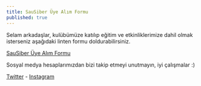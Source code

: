 ```yaml
---
title: SauSiber Üye Alım Formu
published: true
---
```


Selam arkadaşlar, kulübümüze katılıp eğitim ve etkinliklerimize dahil olmak isterseniz aşağıdaki linten formu doldurabilirsiniz.

[SauSiber Üye Alım Formu](https://docs.google.com/forms/d/e/1FAIpQLScZoJuSGisOb3Dt6qsjvtxPzSyCeXes12zan_dBI30e4kk9jA/viewform?embedded=false)

Sosyal medya hesaplarımızdan bizi takip etmeyi unutmayın, iyi çalışmalar :)

[Twitter](https://twitter.com/sausiber) - [Instagram](https://www.instagram.com/sausiber)





